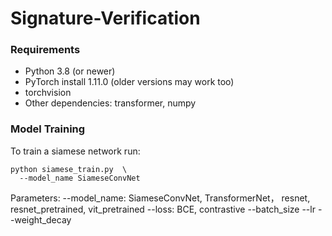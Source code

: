 # Signature-Verification

### Requirements
* Python 3.8 (or newer)
* PyTorch install 1.11.0 (older versions may work too)
* torchvision
* Other dependencies: transformer, numpy


### Model Training
To train a siamese network run:
```
python siamese_train.py  \
  --model_name SiameseConvNet
```
Parameters:
--model_name: SiameseConvNet, TransformerNet， resnet, resnet_pretrained, vit_pretrained
--loss: BCE, contrastive
--batch_size
--lr
--weight_decay
